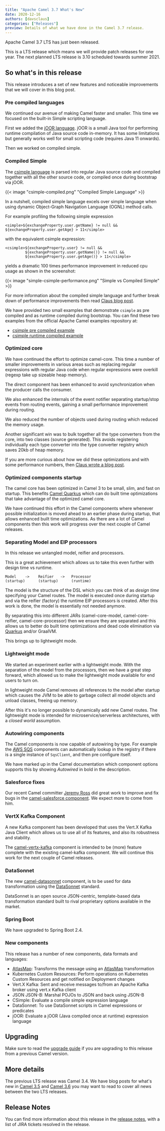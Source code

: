 ```yaml
---
title: "Apache Camel 3.7 What's New"
date: 2020-12-16
authors: [davsclaus]
categories: ["Releases"]
preview: Details of what we have done in the Camel 3.7 release.
---
```


Apache Camel 3.7 LTS has just been released.

This is a LTS release which means we will provide patch releases for one year. The next planned LTS release is 3.10
scheduled towards summer 2021.

## So what's in this release

This release introduces a set of new features and noticeable improvements that we will cover in this blog post.

### Pre compiled languages

We continued our avenue of making Camel faster and smaller. This time we focused on the built-in Simple scripting
language.

First we added the [jOOR language](/components/latest/languages/joor-language.html). jOOR is a small Java tool for
performing runtime compilation of Java source code in-memory. It has some limitations but generally works well for small
scripting code (requires Java 11 onwards).

Then we worked on compiled simple.

### Compiled Simple

The [csimple language](/components/latest/languages/csimple-language.html)
is parsed into regular Java source code and compiled together with all the other source code, or compiled once during
bootstrap via jOOR.

{{< image "csimple-compiled.png" "Compiled Simple Language" >}}

In a nutshell, compiled simple language excels over simple language when using dynamic Object-Graph Navigation
Language (OGNL) method calls.

For example profiling the following simple expression

    <simple>${exchangeProperty.user.getName} != null && ${exchangeProperty.user.getAge} > 11</simple>

with the equivalent csimple expression:

    <csimple>${exchangeProperty.user} != null &&
             ${exchangeProperty.user.getName()} != null &&
             ${exchangeProperty.user.getAge()} > 11</csimple>

yields a dramatic 100 times performance improvement in reduced cpu usage as shown in the screenshot:

{{< image "simple-csimple-performance.png" "Simple vs Compiled Simple" >}}

For more information about the compiled simple language and further break down of performance improvements then
read [Claus blog post](http://www.davsclaus.com/2020/12/apache-camel-37-compiled-simple.html).

We have provided two small examples that demonstrate `csimple` as pre compiled and as runtime compiled during bootstrap.
You can find these two examples from the official Apache Camel examples repository at:

- [csimple pre compiled example](https://github.com/apache/camel-examples/tree/master/examples/camel-example-csimple)
- [csimple runtime compiled example](https://github.com/apache/camel-examples/tree/master/examples/camel-example-csimple-joor)

### Optimized core

We have continued the effort to optimize camel-core. This time a number of smaller improvements in various areas such as
replacing regular expressions with regular Java code when regular expressions were overkill
(regexp take up sizeable heap memory).

The direct component has been enhanced to avoid synchronization when the producer calls the consumer.

We also enhanced the internals of the event notifier separating startup/stop events from routing events, gaining a small
performance improvement during routing.

We also reduced the number of objects used during routing which reduced the memory usage.

Another significant win was to bulk together all the type converters from the core, into two classes (source generated).
This avoids registering individually each type converter into the type converter registry which saves 20kb of heap
memory.

If you are more curious about how we did these optimizations and with some performance numbers,
then [Claus wrote a blog post](http://www.davsclaus.com/2020/11/apache-camel-37-more-camel-core.html).

### Optimized components startup

The camel core has been optimized in Camel 3 to be small, slim, and fast on startup. This benefits
[Camel Quarkus](/camel-quarkus/latest/) which can do built time optimizations that take advantage of the optimized camel
core.

We have continued this effort in the Camel components where whenever possible initialization is moved ahead to an
earlier phase during startup, that allows enhanced built time optimizations. As there are a lot of Camel components then
this work will progress over the next couple of Camel releases.

### Separating Model and EIP processors

In this release we untangled model, reifier and processors.

This is a great achievement which allows us to take this even further with design time vs runtime.

    Model    ->    Reifier   ->   Processor
    (startup)      (startup)      (runtime)

The model is the structure of the DSL which you can think of as _design time_ specifying your Camel routes. The model is
executed once during startup and via the reifier (factory) the runtime EIP processors is created. After this work is
done, the model is essentially not needed anymore.

By separating this into different JARs (camel-core-model, camel-core-reifier, camel-core-processor) then we ensure they
are separated and this allows us to better do built time optimizations and dead code elimination
via [Quarkus](https://quarkus.io/) and/or GraalVM.

This brings up to lightweight mode.

### Lightweight mode

We started an experiment earlier with a lightweight mode. With the separation of the model from the processors, then we
have a great step forward, which allowed us to make the lightweight mode available for end users to turn on.

In lightweight mode Camel removes all references to the model after startup which causes the JVM to be able to garbage
collect all model objects and unload classes, freeing up memory.

After this it's no longer possible to dynamically add new Camel routes. The lightweight mode is intended for
microservice/serverless architectures, with a _closed world_ assumption.

### Autowiring components

The Camel components is now capable of autowiring by type. For example
the [AWS SQS](/components/latest/aws-sqs-component.html) components can automatically lookup in the registry if there is
a single instance of `SqsClient`, and then pre configure itself.

We have marked up in the Camel documentation which component options supports this by showing *Autowired* in bold in the
description.

### Salesforce fixes

Our recent Camel committer [Jeremy Ross](https://github.com/jeremyross) did great work to improve and fix bugs in
the [camel-salesforce component](/components/latest/salesforce-component.html). We expect more to come from him.

### VertX Kafka Component

A new Kafka component has been developed that uses the Vert.X Kafka Java Client which allows us to use all of its
features, and also its robustness and stability.

The [camel-vertx-kafka](/components/latest/vertx-kafka-component.html) component is intended to be (more) feature
complete with the existing camel-kafka component. We will continue this work for the next couple of Camel releases.

### DataSonnet

The new [camel-datasonnet](/components/latest/languages/datasonnet-language.html) component, is to be used for data
transformation using the [DataSonnet](https://datasonnet.com/) standard.

DataSonnet is an open source JSON-centric, template-based data transformation standard built to rival proprietary
options available in the market.

### Spring Boot

We have upgraded to Spring Boot 2.4.

### New components

This release has a number of new components, data formats and languages:

- [AtlasMap](/components/latest/atlasmap-component.html): Transforms the message using
  an [AtlasMap](https://www.atlasmap.io/) transformation
- Kubernetes Custom Resources: Perform operations on Kubernetes Custom Resources and get notified on Deployment changes
- Vert.X Kafka: Sent and receive messages to/from an Apache Kafka broker using vert.x Kafka client
- JSON JSON-B: Marshal POJOs to JSON and back using JSON-B
- CSimple: Evaluate a compile simple expression language
- DataSonnet: To use DataSonnet scripts in Camel expressions or predicates
- jOOR: Evaluate a jOOR (Java compiled once at runtime) expression language

## Upgrading

Make sure to read the [upgrade guide](/manual/latest/camel-3x-upgrade-guide-3_7.html) if you are upgrading to this
release from a previous Camel version.

## More details

The previous LTS release was Camel 3.4. We have blog posts for what's new in
[Camel 3.5](/blog/2020/10/Camel36-Whatsnew/) and
[Camel 3.6](/blog/2020/09/Camel35-Whatsnew/) you may want to read to cover all news between the two LTS releases.

## Release Notes

You can find more information about this release in the [release notes](/releases/release-3.7.0/), with a list of JIRA tickets resolved in the release.
